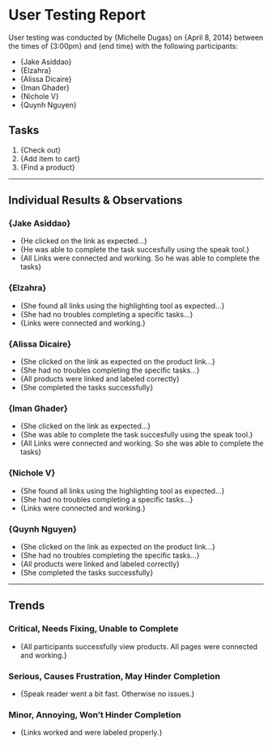 # User Testing Report

User testing was conducted by {Michelle Dugas} on {April 8, 2014} between the times of {3:00pm} and {end time} with the following participants:

- {Jake Asiddao}
- {Elzahra}
- {Alissa Dicaire}
- {Iman Ghader}
- {Nichole V}
- {Quynh Nguyen}

## Tasks

1. {Check out}
2. {Add item to cart}
3. {Find a product}

---

## Individual Results & Observations

### {Jake Asiddao}

- {He clicked on the link as expected…}
- {He was able to complete the task succesfully using the speak tool.}
- {All Links were connected and working. So he was able to complete the tasks}

### {Elzahra}

- {She found all links using the highlighting tool as expected…}
- {She had no troubles completing a specific tasks…}
- {Links were connected and working.}

### {Alissa Dicaire}

- {She clicked on the link as expected on the product link…}
- {She had no troubles completing the specific tasks…}
- {All products were linked and labeled correctly}
- {She completed the tasks successfully}

### {Iman Ghader}

- {She clicked on the link as expected…}
- {She was able to complete the task succesfully using the speak tool.}
- {All Links were connected and working. So she was able to complete the tasks}

### {Nichole V}

- {She found all links using the highlighting tool as expected…}
- {She had no troubles completing a specific tasks…}
- {Links were connected and working.}

### {Quynh Nguyen}

- {She clicked on the link as expected on the product link…}
- {She had no troubles completing the specific tasks…}
- {All products were linked and labeled correctly}
- {She completed the tasks successfully}

---

## Trends

### Critical, Needs Fixing, Unable to Complete

- {All participants successfully view products. All pages were connected and working.}

### Serious, Causes Frustration, May Hinder Completion

- {Speak reader went a bit fast. Otherwise no issues.}

### Minor, Annoying, Won’t Hinder Completion

- {Links worked and were labeled properly.}